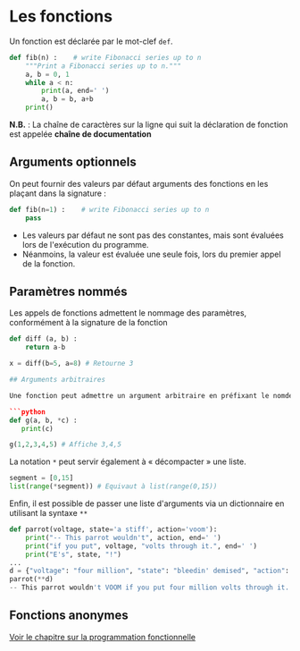 # Les fonctions

Un fonction est déclarée par le mot-clef `def`.

```python
def fib(n) :    # write Fibonacci series up to n
    """Print a Fibonacci series up to n."""
    a, b = 0, 1
    while a < n:
        print(a, end=' ')
        a, b = b, a+b
    print()
```

__N.B.__ : La chaîne de caractères sur la ligne qui suit la déclaration de fonction est appelée __chaîne de documentation__


## Arguments optionnels

On peut fournir des valeurs par défaut arguments des fonctions en les plaçant dans la signature :

```python
def fib(n=1) :    # write Fibonacci series up to n
    pass
```

* Les valeurs par défaut ne sont pas des constantes, mais sont évaluées lors de l'exécution du programme.
* Néanmoins, la valeur est évaluée une seule fois, lors du premier appel de la fonction.

## Paramètres nommés

Les appels de fonctions admettent le nommage des paramètres, conformément à la signature de la fonction

```python
def diff (a, b) :
    return a-b

x = diff(b=5, a=8) # Retourne 3 

## Arguments arbitraires

Une fonction peut admettre un argument arbitraire en préfixant le nomde l'argument par le caractère `*`.

```python
def g(a, b, *c) :
   print(c)	

g(1,2,3,4,5) # Affiche 3,4,5
```
La notation `*` peut servir également à « décompacter » une liste.

```python
segment = [0,15]
list(range(*segment)) # Equivaut à list(range(0,15))
```

Enfin, il est possible de passer une liste d'arguments via un dictionnaire en utilisant la syntaxe `**`

```python
def parrot(voltage, state='a stiff', action='voom'):
    print("-- This parrot wouldn't", action, end=' ')
    print("if you put", voltage, "volts through it.", end=' ')
    print("E's", state, "!")
...
d = {"voltage": "four million", "state": "bleedin' demised", "action": "VOOM"}
parrot(**d)
-- This parrot wouldn't VOOM if you put four million volts through it. E's bleedin' demised !
```

## Fonctions anonymes

[Voir le chapitre sur la programmation fonctionnelle](../Programmation%20fonctionnelle/README.md)


